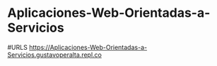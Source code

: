 # Aplicaciones-Web-Orientadas-a-Servicios


#URLS
https://Aplicaciones-Web-Orientadas-a-Servicios.gustavoperalta.repl.co